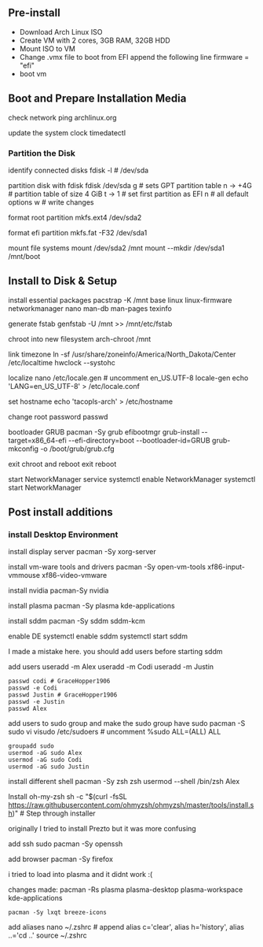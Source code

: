 ## Pre-install
- Download Arch Linux ISO
- Create VM with 2 cores, 3GB RAM, 32GB HDD
- Mount ISO to VM
- Change .vmx file to boot from EFI append the following line
	firmware = "efi"
- boot vm
## Boot and Prepare Installation Media
check network
	ping archlinux.org

update the system clock
	timedatectl

### Partition the Disk
identify connected disks
	fdisk -l
	# /dev/sda

partition disk with fdisk
	fdisk /dev/sda
	g # sets GPT partition table
	n -> +4G # partition table of size 4 GiB
	t -> 1 # set first partition as EFI
	n # all default options
	w # write changes

format root partition
	mkfs.ext4 /dev/sda2

format efi partition
	mkfs.fat -F32 /dev/sda1

mount file systems
	mount /dev/sda2 /mnt
	mount --mkdir /dev/sda1 /mnt/boot

## Install to Disk & Setup
install essential packages
	pacstrap -K /mnt base linux linux-firmware networkmanager nano man-db man-pages texinfo

generate fstab
	genfstab -U /mnt >> /mnt/etc/fstab

chroot into new filesystem
	arch-chroot /mnt

link timezone 
	ln -sf /usr/share/zoneinfo/America/North_Dakota/Center /etc/localtime
	hwclock --systohc

localize
	nano /etc/locale.gen
	# uncomment en_US.UTF-8
	locale-gen
	echo 'LANG=en_US_UTF-8' > /etc/locale.conf

set hostname
	echo 'tacopls-arch' > /etc/hostname

change root password
	passwd

bootloader GRUB
	pacman -Sy grub efibootmgr
	grub-install --target=x86_64-efi --efi-directory=boot --bootloader-id=GRUB
	grub-mkconfig -o /boot/grub/grub.cfg

exit chroot and reboot
	exit
	reboot

start NetworkManager service
	systemctl enable NetworkManager
	systemctl start NetworkManager

## Post install additions

### install Desktop Environment
install display server
	pacman -Sy xorg-server

install vm-ware tools and drivers
	pacman -Sy open-vm-tools xf86-input-vmmouse xf86-video-vmware

install nvidia
	pacman-Sy nvidia

install plasma
	pacman -Sy plasma kde-applications

install sddm
	pacman -Sy sddm sddm-kcm

enable DE
	systemctl enable sddm
	systemctl start sddm

I made a mistake here. you should add users before starting sddm

add users
	useradd -m Alex
	useradd -m Codi
	useradd -m Justin

	passwd codi # GraceHopper1906
	passwd -e Codi
	passwd Justin # GraceHopper1906
	passwd -e Justin
	passwd Alex

add users to sudo group and make the sudo group have sudo
	pacman -S sudo vi
	visudo /etc/sudoers # uncomment %sudo ALL=(ALL) ALL
	
	groupadd sudo
	usermod -aG sudo Alex
	usermod -aG sudo Codi
	usermod -aG sudo Justin

install different shell
	pacman -Sy zsh
	zsh 
	usermod --shell /bin/zsh Alex

Install oh-my-zsh
	sh -c "$(curl -fsSL https://raw.githubusercontent.com/ohmyzsh/ohmyzsh/master/tools/install.sh)"
	# Step through installer

originally I tried to install Prezto but it was more confusing

add ssh
	 sudo pacman -Sy openssh

add browser
	pacman -Sy firefox

i tried to load into plasma and it didnt work :(

changes made:
	pacman -Rs plasma plasma-desktop plasma-workspace kde-applications

	pacman -Sy lxqt breeze-icons

add aliases
	nano ~/.zshrc
	# append alias c='clear', alias h='history', alias ..='cd ..'
	source ~/.zshrc
